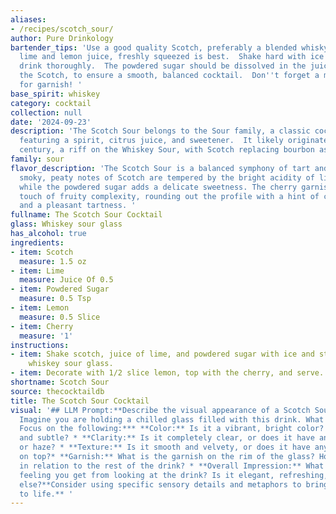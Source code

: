 ```yaml
---
aliases:
- /recipes/scotch_sour/
author: Pure Drinkology
bartender_tips: 'Use a good quality Scotch, preferably a blended whisky.  For the
  lime and lemon juice, freshly squeezed is best.  Shake hard with ice to chill the
  drink thoroughly.  The powdered sugar should be dissolved in the juice before adding
  the Scotch, to ensure a smooth, balanced cocktail.  Don''t forget a maraschino cherry
  for garnish! '
base_spirit: whiskey
category: cocktail
collection: null
date: '2024-09-23'
description: 'The Scotch Sour belongs to the Sour family, a classic cocktail style
  featuring a spirit, citrus juice, and sweetener.  It likely originated in the 19th
  century, a riff on the Whiskey Sour, with Scotch replacing bourbon as the base spirit. '
family: sour
flavor_description: 'The Scotch Sour is a balanced symphony of tart and sweet. The
  smoky, peaty notes of Scotch are tempered by the bright acidity of lime and lemon,
  while the powdered sugar adds a delicate sweetness. The cherry garnish brings a
  touch of fruity complexity, rounding out the profile with a hint of cherry sweetness
  and a pleasant tartness. '
fullname: The Scotch Sour Cocktail
glass: Whiskey sour glass
has_alcohol: true
ingredients:
- item: Scotch
  measure: 1.5 oz
- item: Lime
  measure: Juice Of 0.5
- item: Powdered Sugar
  measure: 0.5 Tsp
- item: Lemon
  measure: 0.5 Slice
- item: Cherry
  measure: '1'
instructions:
- item: Shake scotch, juice of lime, and powdered sugar with ice and strain into a
    whiskey sour glass.
- item: Decorate with 1/2 slice lemon, top with the cherry, and serve.
shortname: Scotch Sour
source: thecocktaildb
title: The Scotch Sour Cocktail
visual: '## LLM Prompt:**Describe the visual appearance of a Scotch Sour cocktail.
  Imagine you are holding a chilled glass filled with this drink. What do you see?
  Focus on the following:*** **Color:** Is it a vibrant, bright color? Or more muted
  and subtle? * **Clarity:** Is it completely clear, or does it have any cloudiness
  or haze? * **Texture:** Is it smooth and velvety, or does it have any foam or froth
  on top?* **Garnish:** What is the garnish on the rim of the glass? How does it look
  in relation to the rest of the drink? * **Overall Impression:** What is the overall
  feeling you get from looking at the drink? Is it elegant, refreshing, or something
  else?**Consider using specific sensory details and metaphors to bring your description
  to life.** '
---
```



